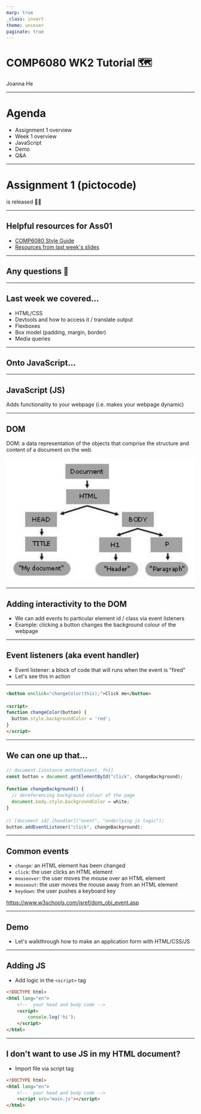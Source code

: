 ```yaml
---
marp: true
_class: invert
theme: uncover
paginate: true
---
```


# COMP6080 WK2 Tutorial 🗺️

Joanna He

---

# Agenda

- Assignment 1 overview
- Week 1 overview
- JavaScript
- Demo
- Q&A

---

# Assignment 1 (pictocode)

is released 🎊🎉

---

## Helpful resources for Ass01

- [COMP6080 Style Guide](https://cgi.cse.unsw.edu.au/~cs6080/23T1/style/html)
- [Resources from last week's slides](https://github.com/joanna209/tutoring/blob/main/comp6080/23T3/wk01/slides.md)

---

## Any questions 👀

---

## Last week we covered...

- HTML/CSS
- Devtools and how to access it / translate output
- Flexboxes
- Box model (padding, margin, border)
- Media queries

---

## Onto JavaScript...

---

## JavaScript (JS)

Adds functionality to your webpage (i.e. makes your webpage dynamic)

---

## DOM

DOM: a data representation of the objects that comprise the structure and content of a document on the web

![DOM](assets/dom.png)

---

## Adding interactivity to the DOM

- We can add events to particular element id / class via event listeners
- Example: clicking a button changes the background colour of the webpage

---

## Event listeners (aka event handler)

- Event listener: a block of code that will runs when the event is "fired"
- Let's see this in action

---

```html
<button onclick="changeColor(this);">Click me</button>

<script>
function changeColor(button) {
  button.style.backgroundColor = 'red';
}
</script>
```

---

## We can one up that...

```js
// document.[instance method[event, fn]]
const button = document.getElementById("click", changeBackground);

function changeBackground() {
  // dereferencing background colour of the page
  document.body.style.backgroundColor = white;
}

// [document id].[handler]("event", "underlying js logic");
button.addEventListener("click", changeBackground);
```

---

## Common events

- `change`: an HTML element has been changed
- `click`: the user clicks an HTML element
- `mouseover`: the user moves the mouse over an HTML element
- `mouseout`: the user moves the mouse away from an HTML element
- `keydown`: the user pushes a keyboard key

https://www.w3schools.com/jsref/dom_obj_event.asp

---

## Demo

- Let's walkthrough how to make an application form with HTML/CSS/JS

---

## Adding JS

- Add logic in the `<script>` tag

```html
<!DOCTYPE html>
<html lang="en">
    <!--  your head and body code -->
    <script>
        console.log('hi');
    </script>
</html>
```

---

## I don't want to use JS in my HTML document?

- Import file via script tag

```html
<!DOCTYPE html>
<html lang="en">
    <!--  your head and body code -->
    <script src="main.js"></script>
</html>
```
